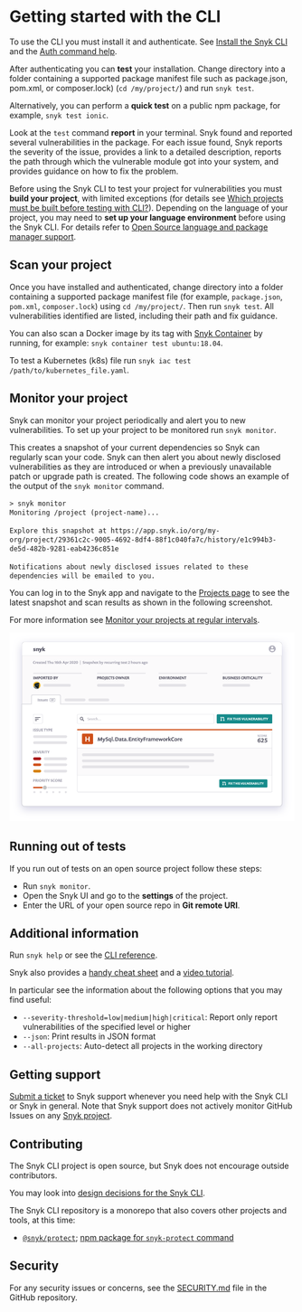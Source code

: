 # Getting started with the CLI

To use the CLI you must install it and authenticate. See [Install the Snyk CLI](install-the-snyk-cli.md) and the [Auth command help](commands/auth.md).

After authenticating you can **test** your installation. Change directory into a folder containing a supported package manifest file such as package.json, pom.xml, or composer.lock) (`cd /my/project/`) and run `snyk test`.

Alternatively, you can perform a **quick test** on a public npm package, for example, `snyk test ionic`.

Look at the `test` command **report** in your terminal. Snyk found and reported several vulnerabilities in the package. For each issue found, Snyk reports the severity of the issue, provides a link to a detailed description, reports the path through which the vulnerable module got into your system, and provides guidance on how to fix the problem.

Before using the Snyk CLI to test your project for vulnerabilities you must **build your project**, with limited exceptions (for details see [Which projects must be built before testing with CLI?](https://support.snyk.io/hc/en-us/articles/360015552617-Which-projects-must-be-built-before-testing-with-CLI-)). Depending on the language of your project, you may need to **set up your language environment** before using the Snyk CLI. For details refer to [Open Source language and package manager support](../products/snyk-open-source/language-and-package-manager-support/).

## Scan your project

Once you have installed and authenticated, change directory into a folder containing a supported package manifest file (for example, `package.json`, `pom.xml`, `composer.lock`) using `cd /my/project/`. Then run `snyk test`. All vulnerabilities identified are listed, including their path and fix guidance.

You can also scan a Docker image by its tag with [Snyk Container](https://snyk.io/product/container-vulnerability-management/) by running, for example: `snyk container test ubuntu:18.04`.

To test a Kubernetes (k8s) file run `snyk iac test /path/to/kubernetes_file.yaml`.

## Monitor your project

Snyk can monitor your project periodically and alert you to new vulnerabilities. To set up your project to be monitored run `snyk monitor`.

This creates a snapshot of your current dependencies so Snyk can regularly scan your code. Snyk can then alert you about newly disclosed vulnerabilities as they are introduced or when a previously unavailable patch or upgrade path is created. The following code shows an example of the output of the `snyk monitor` command.

```
> snyk monitor
Monitoring /project (project-name)...

Explore this snapshot at https://app.snyk.io/org/my-org/project/29361c2c-9005-4692-8df4-88f1c040fa7c/history/e1c994b3-de5d-482b-9281-eab4236c851e

Notifications about newly disclosed issues related to these dependencies will be emailed to you.
```

You can log in to the Snyk app and navigate to the [Projects page](https://app.snyk.io/projects) to see the latest snapshot and scan results as shown in the following screenshot.

For more information see [Monitor your projects at regular intervals](secure-your-projects-in-the-long-term/monitor-your-projects-at-regular-intervals.md).

![Snyk monitor snapshot and scan results](<../.gitbook/assets/monitor (1).png>)

## Running out of tests

If you run out of tests on an open source project follow these steps:

* Run `snyk monitor`.
* Open the Snyk UI and go to the **settings** of the project.
* Enter the URL of your open source repo in **Git remote URI**.

## Additional information

Run `snyk help` or see the [CLI reference](cli-reference.md).

Snyk also provides a [handy cheat sheet](https://snyk.io/wp-content/uploads/Cheat-Sheet-CLI-1.pdf) and a [video tutorial](https://www.youtube.com/watch?v=xp\_LtchEkT8).

In particular see the information about the following options that you may find useful:

* `--severity-threshold=low|medium|high|critical`: Report only report vulnerabilities of the specified level or higher
* `--json`: Print results in JSON format
* `--all-projects`: Auto-detect all projects in the working directory

## Getting support

[Submit a ticket](https://support.snyk.io/hc/en-us/requests/new) to Snyk support whenever you need help with the Snyk CLI or Snyk in general. Note that Snyk support does not actively monitor GitHub Issues on any [Snyk project](https://github.com/snyk).

## Contributing

The Snyk CLI project is open source, but Snyk does not encourage outside contributors.

You may look into [design decisions for the Snyk CLI](https://github.com/snyk/snyk/blob/master/help/\_about-this-project/README.md).

The Snyk CLI repository is a monorepo that also covers other projects and tools, at this time:

* [`@snyk/protect`](https://github.com/snyk/snyk/tree/master/packages/snyk-protect); [npm package for `snyk-protect` command](https://www.npmjs.com/package/@snyk/protect)

## Security

For any security issues or concerns, see the [SECURITY.md](https://github.com/snyk/snyk/blob/master/SECURITY.md) file in the GitHub repository.
